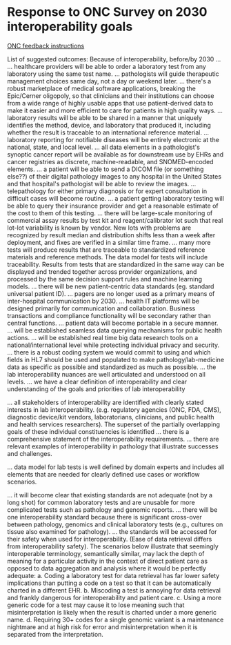 # Response to ONC Survey on 2030 interoperability goals

 [ONC feedback instructions](https://www.healthit.gov/topic/interoperability/health-interoperability-outcomes-2030)

List of suggested outcomes:
Because of interoperability, before/by 2030 ... 
… healthcare providers will be able to order a laboratory test from any laboratory using the same test name.
… pathologists will guide therapeutic management choices same day, not a day or weekend later.
… there's a robust marketplace of medical software applications, breaking the Epic/Cerner oligopoly, so that clinicians and their institutions can choose from a wide range of highly usable apps that use patient-derived data to make it easier and more efficient to care for patients in high quality ways.
… laboratory results will be able to be shared in a manner that uniquely identifies the method, device, and laboratory that produced it, including whether the result is traceable to an international reference material.
… laboratory reporting for notifiable diseases will be entirely electronic at the national, state, and local level.
… all data elements in a pathologist's synoptic cancer report will be available as for downstream use by EHRs and cancer registries as discrete, machine-readable, and SNOMED-encoded elements.
… a patient will be able to send a DICOM file (or something else??) of their digital pathology images to any hospital in the United States and that hospital's pathologist will be able to review the images.
… telepathology for either primary diagnosis or for expert consultation in difficult cases will become routine.
…  a patient getting laboratory testing will be able to query their insurance provider and get a reasonable estimate of the cost to them of this testing.
… there will be large-scale monitoring of commercial assay results by test kit and reagent/calibrator lot such that real lot-lot variability is known by vendor. New lots with problems are recognized by result median and distribution shifts less than a week after deployment, and fixes are verified in a similar time frame.
… many more tests will produce results that are traceable to standardized reference materials and reference methods. The data model for tests will include traceability. Results from tests that are standardized in the same way can be displayed and trended together across provider organizations, and processed by the same decision support rules and machine learning models.
… there will be new patient-centric data standards (eg. standard universal patient ID). 
… pagers are no longer used as a primary means of inter-hospital communication by 2030. 
… health IT platforms will be designed primarily for communication and collaboration. Business transactions and compliance functionality will be secondary rather than central functions.
… patient data will become portable in a secure manner.
… will be established seamless data querying mechanisms for public health actions.
… will be established real time big data research tools on a national/international level while protecting individual privacy and security.
… there is a robust coding system we would commit to using and which fields in HL7 should be used and populated to make pathology/lab-medicine data as specific as possible and standardized as much as possible. 
… the lab interoperability nuances are well articulated and understood on all levels. 
… we have a clear definition of interoperability and clear understanding of the goals and priorities of lab interoperability

… all stakeholders of interoperability are identified with clearly stated interests in lab interoperability. (e.g. regulatory agencies (ONC, FDA, CMS), diagnostic device/kit vendors, laboratorians, clinicians, and public health and health services researchers). The superset of the partially overlapping goals of these individual constituencies is identified
… there is a comprehensive statement of the interoperability requirements.
… there are relevant examples of interoperability in pathology that illustrate successes and challenges. 

… data model for lab tests is well defined by domain experts and includes all elements that are needed for clearly defined use cases or workflow scenarios.

… it will become clear that existing standards are not adequate (not by a long shot) for common laboratory tests and are unusable for more complicated tests such as pathology and genomic reports.
… there will be one interoperability standard because there is significant cross-over between pathology, genomics and clinical laboratory tests (e.g., cultures on tissue also examined for pathology).
… the standards will be accessed for their safety when used for interoperability. (Ease of data retrieval differs from interoperability safety). 
The scenarios below illustrate that seemingly interoperable terminology, semantically similar, may lack the depth of meaning for a particular activity in the context of direct patient care as opposed to data aggregation and analysis where it would be perfectly adequate:
a.	Coding a laboratory test for data retrieval has far lower safety implications than putting a code on a test so that it can be automatically charted in a different EHR.
b.	Miscoding a test is annoying for data retrieval and frankly dangerous for interoperability and patient care.
c.	Using a more generic code for a test may cause it to lose meaning such that misinterpretation is likely when the result is charted under a more generic name.
d.	Requiring 30+ codes for a single genomic variant is a maintenance nightmare and at high risk for error and misinterpretation when it is separated from the interpretation.
